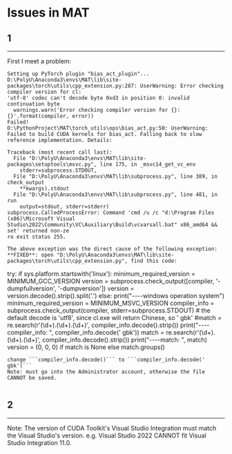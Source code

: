 # Issues in MAT
## 1
***
First I meet a problem: 
```
Setting up PyTorch plugin "bias_act_plugin"... D:\PolyU\Anaconda3\envs\MAT\lib\site-packages\torch\utils\cpp_extension.py:287: UserWarning: Error checking compiler version for cl: 
'utf-8' codec can't decode byte 0xd3 in position 0: invalid continuation byte
  warnings.warn('Error checking compiler version for {}: {}'.format(compiler, error))
Failed!
D:\PythonProject\MAT\torch_utils\ops\bias_act.py:50: UserWarning: Failed to build CUDA kernels for bias_act. Falling back to slow reference implementation. Details:

Traceback (most recent call last):
  File "D:\PolyU\Anaconda3\envs\MAT\lib\site-packages\setuptools\msvc.py", line 175, in _msvc14_get_vc_env
    stderr=subprocess.STDOUT,
  File "D:\PolyU\Anaconda3\envs\MAT\lib\subprocess.py", line 389, in check_output
    **kwargs).stdout
  File "D:\PolyU\Anaconda3\envs\MAT\lib\subprocess.py", line 481, in run
    output=stdout, stderr=stderr)
subprocess.CalledProcessError: Command 'cmd /u /c "d:\Program Files (x86)\Microsoft Visual Studio\2022\Community\VC\Auxiliary\Build\vcvarsall.bat" x86_amd64 && set' returned non-ze
ro exit status 255.

The above exception was the direct cause of the following exception:
**FIXED**: open "D:\PolyU\Anaconda3\envs\MAT\lib\site-packages\torch\utils\cpp_extension.py", find this code:
```
try:
        if sys.platform.startswith('linux'):
            minimum_required_version = MINIMUM_GCC_VERSION
            version = subprocess.check_output([compiler, '-dumpfullversion', '-dumpversion'])
            version = version.decode().strip().split('.')
        else:
            print("----windows operation system")
            minimum_required_version = MINIMUM_MSVC_VERSION
            compiler_info = subprocess.check_output(compiler, stderr=subprocess.STDOUT)
            # the default decode is 'utf8', since cl.exe will return Chinese, so ' gbk'
            #match = re.search(r'(\d+)\.(\d+)\.(\d+)', compiler_info.decode().strip())
            print("----compiler_info: ", compiler_info.decode(' gbk'))
            match = re.search(r'(\d+)\.(\d+)\.(\d+)', compiler_info.decode().strip())
            print("----match: ", match)
            version = (0, 0, 0) if match is None else match.groups()
```
change ```compiler_info.decode()``` to ```compiler_info.decode(' gbk')```
Note: must go into the Administrator account, otherwise the file CANNOT be saved.


```
## 2
***
Note: The version of CUDA Toolkit's Visual Studio Integration must match the Visual Studio's version. e.g. Visual Studio 2022 CANNOT fit Visual Studio Integration 11.0.
